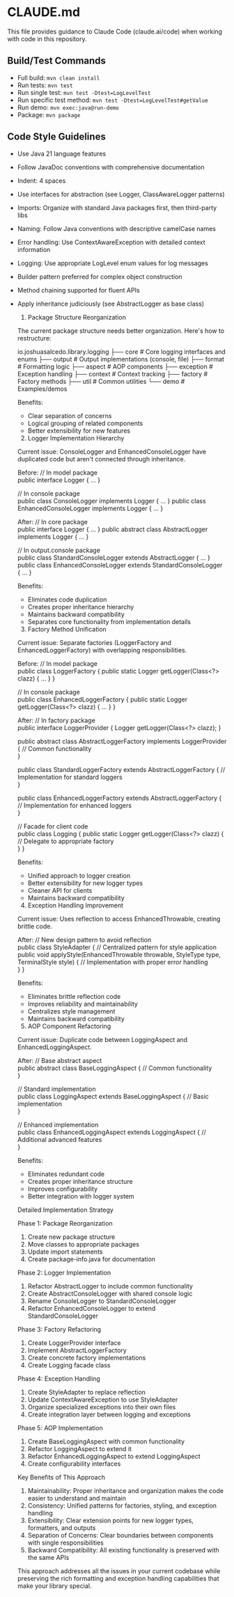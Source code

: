 # CLAUDE.md

This file provides guidance to Claude Code (claude.ai/code) when working with code in this repository.

## Build/Test Commands
- Full build: `mvn clean install`
- Run tests: `mvn test`
- Run single test: `mvn test -Dtest=LogLevelTest`
- Run specific test method: `mvn test -Dtest=LogLevelTest#getValue`
- Run demo: `mvn exec:java@run-demo`
- Package: `mvn package`

## Code Style Guidelines
- Use Java 21 language features
- Follow JavaDoc conventions with comprehensive documentation
- Indent: 4 spaces
- Use interfaces for abstraction (see Logger, ClassAwareLogger patterns)
- Imports: Organize with standard Java packages first, then third-party libs
- Naming: Follow Java conventions with descriptive camelCase names
- Error handling: Use ContextAwareException with detailed context information
- Logging: Use appropriate LogLevel enum values for log messages
- Builder pattern preferred for complex object construction
- Method chaining supported for fluent APIs
- Apply inheritance judiciously (see AbstractLogger as base class)

    1. Package Structure Reorganization

  The current package structure needs better organization. Here's how to restructure:

  io.joshuasalcedo.library.logging
  ├── core         # Core logging interfaces and enums
  ├── output       # Output implementations (console, file)
  ├── format       # Formatting logic
  ├── aspect       # AOP components
  ├── exception    # Exception handling
  ├── context      # Context tracking
  ├── factory      # Factory methods
  ├── util         # Common utilities
  └── demo         # Examples/demos

  Benefits:
    - Clear separation of concerns
    - Logical grouping of related components
    - Better extensibility for new features

    2. Logger Implementation Hierarchy

  Current issue: ConsoleLogger and EnhancedConsoleLogger have duplicated code but aren't connected through inheritance.

  Before:
  // In model package                                                                                                                                                                                                                                                                  
  public interface Logger { ... }

  // In console package                                                                                                                                                                                                                                                                
  public class ConsoleLogger implements Logger { ... }
  public class EnhancedConsoleLogger implements Logger { ... }

  After:
  // In core package                                                                                                                                                                                                                                                                   
  public interface Logger { ... }
  public abstract class AbstractLogger implements Logger { ... }

  // In output.console package                                                                                                                                                                                                                                                         
  public class StandardConsoleLogger extends AbstractLogger { ... }
  public class EnhancedConsoleLogger extends StandardConsoleLogger { ... }

  Benefits:
    - Eliminates code duplication
    - Creates proper inheritance hierarchy
    - Maintains backward compatibility
    - Separates core functionality from implementation details

    3. Factory Method Unification

  Current issue: Separate factories (LoggerFactory and EnhancedLoggerFactory) with overlapping responsibilities.

  Before:
  // In model package                                                                                                                                                                                                                                                                  
  public class LoggerFactory {
  public static Logger getLogger(Class<?> clazz) { ... }
  }

  // In console package                                                                                                                                                                                                                                                                
  public class EnhancedLoggerFactory {
  public static Logger getLogger(Class<?> clazz) { ... }
  }

  After:
  // In factory package                                                                                                                                                                                                                                                                
  public interface LoggerProvider {
  Logger getLogger(Class<?> clazz);
  }

  public abstract class AbstractLoggerFactory implements LoggerProvider {
  // Common functionality                                                                                                                                                                                                                                                          
  }

  public class StandardLoggerFactory extends AbstractLoggerFactory {
  // Implementation for standard loggers                                                                                                                                                                                                                                           
  }

  public class EnhancedLoggerFactory extends AbstractLoggerFactory {
  // Implementation for enhanced loggers                                                                                                                                                                                                                                           
  }

  // Facade for client code                                                                                                                                                                                                                                                            
  public class Logging {
  public static Logger getLogger(Class<?> clazz) {
  // Delegate to appropriate factory                                                                                                                                                                                                                                           
  }
  }

  Benefits:
    - Unified approach to logger creation
    - Better extensibility for new logger types
    - Cleaner API for clients
    - Maintains backward compatibility

    4. Exception Handling Improvement

  Current issue: Uses reflection to access EnhancedThrowable, creating brittle code.

  After:
  // New design pattern to avoid reflection                                                                                                                                                                                                                                            
  public class StyleAdapter {
  // Centralized pattern for style application                                                                                                                                                                                                                                     
  public void applyStyle(EnhancedThrowable throwable, StyleType type, TerminalStyle style) {
  // Implementation with proper error handling                                                                                                                                                                                                                                 
  }
  }

  Benefits:
    - Eliminates brittle reflection code
    - Improves reliability and maintainability
    - Centralizes style management
    - Maintains backward compatibility

    5. AOP Component Refactoring

  Current issue: Duplicate code between LoggingAspect and EnhancedLoggingAspect.

  After:
  // Base abstract aspect                                                                                                                                                                                                                                                              
  public abstract class BaseLoggingAspect {
  // Common functionality                                                                                                                                                                                                                                                          
  }

  // Standard implementation                                                                                                                                                                                                                                                           
  public class LoggingAspect extends BaseLoggingAspect {
  // Basic implementation                                                                                                                                                                                                                                                          
  }

  // Enhanced implementation                                                                                                                                                                                                                                                           
  public class EnhancedLoggingAspect extends LoggingAspect {
  // Additional advanced features                                                                                                                                                                                                                                                  
  }

  Benefits:
    - Eliminates redundant code
    - Creates proper inheritance structure
    - Improves configurability
    - Better integration with logger system

  Detailed Implementation Strategy

  Phase 1: Package Reorganization

    1. Create new package structure
    2. Move classes to appropriate packages
    3. Update import statements
    4. Create package-info.java for documentation

  Phase 2: Logger Implementation

    1. Refactor AbstractLogger to include common functionality
    2. Create AbstractConsoleLogger with shared console logic
    3. Rename ConsoleLogger to StandardConsoleLogger
    4. Refactor EnhancedConsoleLogger to extend StandardConsoleLogger

  Phase 3: Factory Refactoring

    1. Create LoggerProvider interface
    2. Implement AbstractLoggerFactory
    3. Create concrete factory implementations
    4. Create Logging facade class

  Phase 4: Exception Handling

    1. Create StyleAdapter to replace reflection
    2. Update ContextAwareException to use StyleAdapter
    3. Organize specialized exceptions into their own files
    4. Create integration layer between logging and exceptions

  Phase 5: AOP Implementation

    1. Create BaseLoggingAspect with common functionality
    2. Refactor LoggingAspect to extend it
    3. Refactor EnhancedLoggingAspect to extend LoggingAspect
    4. Create configurability interfaces

  Key Benefits of This Approach

    1. Maintainability: Proper inheritance and organization makes the code easier to understand and maintain
    2. Consistency: Unified patterns for factories, styling, and exception handling
    3. Extensibility: Clear extension points for new logger types, formatters, and outputs
    4. Separation of Concerns: Clear boundaries between components with single responsibilities
    5. Backward Compatibility: All existing functionality is preserved with the same APIs

  This approach addresses all the issues in your current codebase while preserving the rich formatting and exception handling capabilities that make your library special.
